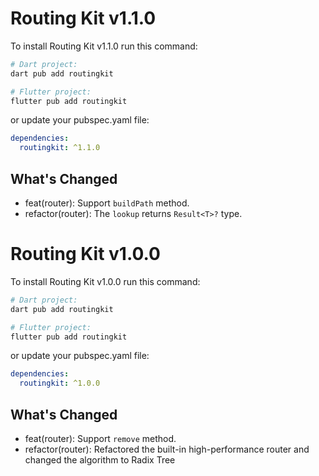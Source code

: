 # Routing Kit v1.1.0

To install Routing Kit v1.1.0 run this command:

```bash
# Dart project:
dart pub add routingkit

# Flutter project:
flutter pub add routingkit
```

or update your pubspec.yaml file:

```yaml
dependencies:
  routingkit: ^1.1.0
```

## What's Changed

* feat(router): Support `buildPath` method.
* refactor(router): The `lookup` returns `Result<T>?` type.


# Routing Kit v1.0.0

To install Routing Kit v1.0.0 run this command:

```bash
# Dart project:
dart pub add routingkit

# Flutter project:
flutter pub add routingkit
```

or update your pubspec.yaml file:

```yaml
dependencies:
  routingkit: ^1.0.0
```

## What's Changed

* feat(router): Support `remove` method.
* refactor(router): Refactored the built-in high-performance router and changed the algorithm to Radix Tree
